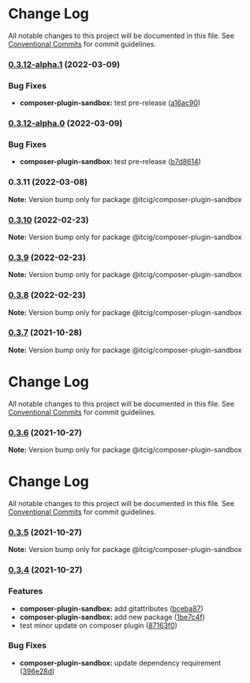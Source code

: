 # Change Log

All notable changes to this project will be documented in this file.
See [Conventional Commits](https://conventionalcommits.org) for commit guidelines.

### [0.3.12-alpha.1](https://github.com/itcig/itcig/compare/@itcig/composer-plugin-sandbox@0.3.12-alpha.0...@itcig/composer-plugin-sandbox@0.3.12-alpha.1) (2022-03-09)


### Bug Fixes

* **composer-plugin-sandbox:** test pre-release ([a16ac90](https://github.com/itcig/itcig/commit/a16ac908e8c26d5797ff977a2991790821d08312))



### [0.3.12-alpha.0](https://github.com/itcig/itcig/compare/@itcig/composer-plugin-sandbox@0.3.11...@itcig/composer-plugin-sandbox@0.3.12-alpha.0) (2022-03-09)


### Bug Fixes

* **composer-plugin-sandbox:** test pre-release ([b7d8614](https://github.com/itcig/itcig/commit/b7d86148875c32400ca024c0c9196f8155d9fc84))



### 0.3.11 (2022-03-08)

**Note:** Version bump only for package @itcig/composer-plugin-sandbox





### [0.3.10](https://github.com/itcig/itcig/compare/@itcig/composer-plugin-sandbox@0.3.9...@itcig/composer-plugin-sandbox@0.3.10) (2022-02-23)

**Note:** Version bump only for package @itcig/composer-plugin-sandbox





### [0.3.9](https://github.com/itcig/itcig/compare/@itcig/composer-plugin-sandbox@0.3.8...@itcig/composer-plugin-sandbox@0.3.9) (2022-02-23)

**Note:** Version bump only for package @itcig/composer-plugin-sandbox





### [0.3.8](https://github.com/itcig/itcig/compare/@itcig/composer-plugin-sandbox@0.3.7...@itcig/composer-plugin-sandbox@0.3.8) (2022-02-23)

**Note:** Version bump only for package @itcig/composer-plugin-sandbox





### [0.3.7](https://github.com/itcig/itcig/compare/@itcig/composer-plugin-sandbox@0.3.6...@itcig/composer-plugin-sandbox@0.3.7) (2021-10-28)

**Note:** Version bump only for package @itcig/composer-plugin-sandbox





# Change Log

All notable changes to this project will be documented in this file. See
[Conventional Commits](https://conventionalcommits.org) for commit guidelines.

### [0.3.6](https://github.com/itcig/itcig/compare/@itcig/composer-plugin-sandbox@0.3.5...@itcig/composer-plugin-sandbox@0.3.6) (2021-10-27)

**Note:** Version bump only for package @itcig/composer-plugin-sandbox

# Change Log

All notable changes to this project will be documented in this file. See
[Conventional Commits](https://conventionalcommits.org) for commit guidelines.

### [0.3.5](https://github.com/itcig/itcig/compare/@itcig/composer-plugin-sandbox@0.3.4...@itcig/composer-plugin-sandbox@0.3.5) (2021-10-27)

**Note:** Version bump only for package @itcig/composer-plugin-sandbox

### [0.3.4](https://github.com/itcig/itcig/compare/@itcig/composer-plugin-sandbox@0.3.4...@itcig/composer-plugin-sandbox@0.3.4) (2021-10-27)

### Features

- **composer-plugin-sandbox:** add gitattributes
  ([bceba87](https://github.com/itcig/itcig/commit/bceba87470593462a6c901e93fdfe2db5ad8a118))
- **composer-plugin-sandbox:** add new package
  ([1be7c4f](https://github.com/itcig/itcig/commit/1be7c4fa891876410e8ef4589452e597a07852a4))
- test minor update on composer plugin
  ([87163f0](https://github.com/itcig/itcig/commit/87163f0bc0c841daabd4ce2e0f7f8d6c18870650))

### Bug Fixes

- **composer-plugin-sandbox:** update dependency requirement
  ([396e28d](https://github.com/itcig/itcig/commit/396e28d9d1f3365a0a770087524fc7c68470bd40))
